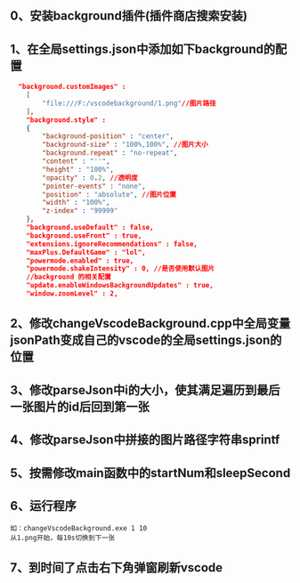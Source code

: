 ## 0、安装background插件(插件商店搜索安装)



## 1、在全局settings.json中添加如下background的配置

```json
  "background.customImages" : 
	[
		"file:///F:/vscodebackground/1.png"//图片路径
	],
	"background.style" : 
	{
		"background-position" : "center",
		"background-size" : "100%,100%", //图片大小
		"background.repeat" : "no-repeat",
		"content" : "''",
		"height" : "100%",
		"opacity" : 0.2, //透明度
		"pointer-events" : "none",
		"position" : "absolute", //图片位置
		"width" : "100%",
		"z-index" : "99999"
	},
	"background.useDefault" : false,
	"background.useFront" : true,
	"extensions.ignoreRecommendations" : false,
	"maxPlus.DefaultGame" : "lol",
	"powermode.enabled" : true,
	"powermode.shakeIntensity" : 0, //是否使用默认图片
	//background 的相关配置
	"update.enableWindowsBackgroundUpdates" : true,
	"window.zoomLevel" : 2,
```

## 2、修改changeVscodeBackground.cpp中全局变量jsonPath变成自己的vscode的全局settings.json的位置



## 3、修改parseJson中i的大小，使其满足遍历到最后一张图片的id后回到第一张



## 4、修改parseJson中拼接的图片路径字符串sprintf



## 5、按需修改main函数中的startNum和sleepSecond



## 6、运行程序

    如：changeVscodeBackground.exe 1 10
    从1.png开始，每10s切换到下一张



## 7、到时间了点击右下角弹窗刷新vscode